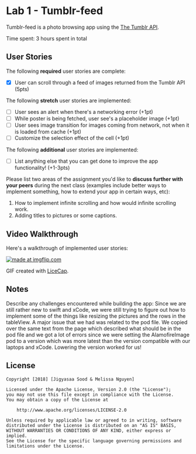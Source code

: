 # Lab 1 - Tumblr-feed

Tumblr-feed is a photo browsing app using the [The Tumblr API](https://www.tumblr.com/docs/en/api/v2#posts).

Time spent: 3 hours spent in total

## User Stories

The following **required** user stories are complete:

- [x] User can scroll through a feed of images returned from the Tumblr API (5pts)

The following **stretch** user stories are implemented:

- [ ] User sees an alert when there's a networking error (+1pt)
- [ ] While poster is being fetched, user see's a placeholder image (+1pt)
- [ ] User sees image transition for images coming from network, not when it is loaded from cache (+1pt)
- [ ] Customize the selection effect of the cell (+1pt)

The following **additional** user stories are implemented:

- [ ] List anything else that you can get done to improve the app functionality! (+1-3pts)

Please list two areas of the assignment you'd like to **discuss further with your peers** during the next class (examples include better ways to implement something, how to extend your app in certain ways, etc):

1. How to implement infinite scrolling and how would infinite scrolling work.
2. Adding titles to pictures or some captions.

## Video Walkthrough

Here's a walkthrough of implemented user stories:

<a href="https://imgflip.com/gif/23wvus"><img src="https://i.imgflip.com/23wvus.gif" title="made at imgflip.com"/></a>

GIF created with [LiceCap](http://www.cockos.com/licecap/).

## Notes

Describe any challenges encountered while building the app:
Since we are still rather new to swift and xCode, we were still trying to figure out how to implement some of the things like
resizing the pictures and the rows in the tableView.
A major issue that we had was related to the pod file. We copied over the same text from the page which described what should be
in the pod file and we got a lot of errors since we were setting the AlamofireImage pod to a version which was more latest than
the version compatible with our laptops and xCode. Lowering the version worked for us!

## License

    Copyright [2018] [Jigyasaa Sood & Melissa Nguyen]

    Licensed under the Apache License, Version 2.0 (the "License");
    you may not use this file except in compliance with the License.
    You may obtain a copy of the License at

        http://www.apache.org/licenses/LICENSE-2.0

    Unless required by applicable law or agreed to in writing, software
    distributed under the License is distributed on an "AS IS" BASIS,
    WITHOUT WARRANTIES OR CONDITIONS OF ANY KIND, either express or implied.
    See the License for the specific language governing permissions and
    limitations under the License.

